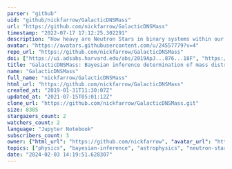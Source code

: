 ```yaml
---
parser: "github"
uid: "github/nickfarrow/GalacticDNSMass"
url: "https://github.com/nickfarrow/GalacticDNSMass"
timestamp: "2022-07-17 17:12:25.302291"
description: "How heavy are Neutron Stars in binary systems within our Galaxy? A demonstration of how bayesian inference and nested sampling allows us to explore the mass distributions of Galactic Double Neutron Star systems."
avatar: "https://avatars.githubusercontent.com/u/24557779?v=4"
repo_url: "https://github.com/nickfarrow/GalacticDNSMass"
doi: ["https://ui.adsabs.harvard.edu/abs/2019ApJ...876...18F", "https://ui.adsabs.harvard.edu/abs/2021ascl.soft03018F/abstract"]
title: "GalacticDNSMass: Bayesian inference determination of mass distribution of Galactic double neutron stars"
name: "GalacticDNSMass"
full_name: "nickfarrow/GalacticDNSMass"
html_url: "https://github.com/nickfarrow/GalacticDNSMass"
created_at: "2019-01-31T11:30:07Z"
updated_at: "2021-07-15T05:01:12Z"
clone_url: "https://github.com/nickfarrow/GalacticDNSMass.git"
size: 8305
stargazers_count: 2
watchers_count: 2
language: "Jupyter Notebook"
subscribers_count: 3
owner: {"html_url": "https://github.com/nickfarrow", "avatar_url": "https://avatars.githubusercontent.com/u/24557779?v=4", "login": "nickfarrow", "type": "User"}
topics: ["physics", "bayesian-inference", "astrophysics", "neutron-star"]
date: "2024-02-03 14:19:51.628307"
---
```

